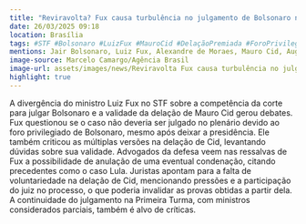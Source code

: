 ```yaml
---
title: "Reviravolta? Fux causa turbulência no julgamento de Bolsonaro no STF"
date: 26/03/2025 09:18
location: Brasília
tags: #STF #Bolsonaro #LuizFux #MauroCid #DelaçãoPremiada #ForoPrivilegiado #Jurídico #Justiça #Brasil #Política #abc360noticias
mentions: Jair Bolsonaro, Luiz Fux, Alexandre de Moraes, Mauro Cid, Augusto Heleno, Lula, Cristiano Zanin, Edson Fachin, Celso Vilardi, Marcelo Odebrecht, Antonio Palocci, Walter Braga Netto, Flavio Dino, Cármen Lúcia, Cristiano Zanin, André Mendonça, Cássio Nunes.
image-source: Marcelo Camargo/Agência Brasil
image-url: assets/images/news/Reviravolta Fux causa turbulência no julgamento de Bolsonaro no STF.jpg
highlight: true
---
```


A divergência do ministro Luiz Fux no STF sobre a competência da corte para julgar Bolsonaro e a validade da delação de Mauro Cid gerou debates. Fux questionou se o caso não deveria ser julgado no plenário devido ao foro privilegiado de Bolsonaro, mesmo após deixar a presidência. Ele também criticou as múltiplas versões na delação de Cid, levantando dúvidas sobre sua validade. Advogados da defesa veem nas ressalvas de Fux a possibilidade de anulação de uma eventual condenação, citando precedentes como o caso Lula. Juristas apontam para a falta de voluntariedade na delação de Cid, mencionando pressões e a participação do juiz no processo, o que poderia invalidar as provas obtidas a partir dela. A continuidade do julgamento na Primeira Turma, com ministros considerados parciais, também é alvo de críticas.
